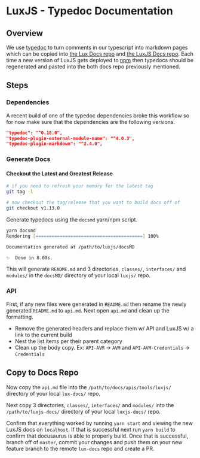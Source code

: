 # LuxJS -  Typedoc Documentation

## Overview

We use [typedoc](https://typedoc.org) to turn comments in our typescript into markdown pages which can be copied into [the Lux Docs repo](https://github.com/ava-labs/lux-docs) and [the LuxJS Docs repo](https://github.com/ava-labs/luxjs-docs). Each time a new version of LuxJS gets deployed to [npm](https://www.npmjs.com/package/lux) then typedocs should be regenerated and pasted into the both docs repo previously mentioned.

## Steps

### Dependencies

A recent build of one of the typedoc dependencies broke this workflow so for now make sure that the dependencies are the following versions.

```json
"typedoc": "^0.18.0",
"typedoc-plugin-external-module-name": "^4.0.3",
"typedoc-plugin-markdown": "^2.4.0",
```

### Generate Docs

#### Checkout the Latest and Greatest Release

```zsh
# if you need to refresh your memory for the latest tag
git tag -l

# now checkout the tag/release that you want to build docs off of
git checkout v1.13.0
```

Generate typedocs using the `docsmd` yarn/npm script.

```zsh
yarn docsmd
Rendering [========================================] 100%

Documentation generated at /path/to/luxjs/docsMD

✨  Done in 8.09s.
```

This will generate `README.md` and 3 directories, `classes/`, `interfaces/` and `modules/` in the `docsMD/` directory of your local `luxjs/` repo.

### API

First, if any new files were generated in `README.md` then rename the newly generated `README.md` to `api.md`. Next open `api.md` and clean up the formatting.

* Remove the generated headers and replace them w/ API and LuxJS w/ a link to the current build
* Nest the list items per their parent category
* Clean up the body copy. Ex: `API-AVM` -> `AVM` and `API-AVM-Credentials` -> `Credentials`

## Copy to Docs Repo

Now copy the `api.md` file into the `/path/to/docs/apis/tools/luxjs/` directory of your local `lux-docs/` repo.

Next copy 3 directories, `classes/`, `interfaces/` and `modules/` into the `/path/to/luxjs-docs/` directory of your local `luxjs-docs/` repo.

Confirm that everything worked by running `yarn start` and viewing the new LuxJS docs on `localhost`. If that is successful next run `yarn build` to confirm that docusaurus is able to properly build. Once that is successful, branch off of `master`, commit your changes and push them on your new feature branch to the remote `lux-docs` repo and create a PR.